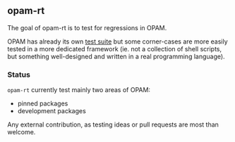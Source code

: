 ## opam-rt

The goal of opam-rt is to test for regressions in OPAM.

OPAM has already its own [test
suite](https://github.com/OCamlPro/opam/tree/master/tests) but some
corner-cases are more easily tested in a more dedicated framework
(ie. not a collection of shell scripts, but something well-designed
and written in a real programming language).

### Status

`opam-rt` currently test mainly two areas of OPAM:

* pinned packages
* development packages

Any external contribution, as testing ideas or pull requests are most
 than welcome.
